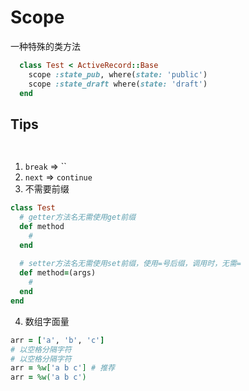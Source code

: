 # Scope

一种特殊的类方法

```ruby
  class Test < ActiveRecord::Base
    scope :state_pub, where(state: 'public')
    scope :state_draft where(state: 'draft')
  end
```


## Tips 

```ruby
  
```

1. `break` => ``
2. `next` => `continue`
3. 不需要前缀
```Ruby
class Test
  # getter方法名无需使用get前缀
  def method
    # 
  end
  
  # setter方法名无需使用set前缀，使用=号后缀，调用时，无需=
  def method=(args)
    #
  end
end
```
4. 数组字面量
```ruby
arr = ['a', 'b', 'c']
# 以空格分隔字符
# 以空格分隔字符
arr = %w['a b c'] # 推荐
arr = %w('a b c')
```
